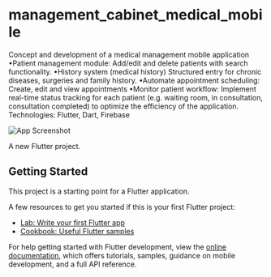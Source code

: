 # management_cabinet_medical_mobile

Concept and development of a medical management mobile application
 •Patient management module:
 Add/edit and delete patients with search functionality.
 •History system (medical history)
 Structured entry for chronic diseases, surgeries and family history.
 •Automate appointment scheduling: Create, edit and view appointments
 •Monitor patient workflow: Implement real-time status tracking for each 
  patient (e.g. waiting room, in consultation, consultation completed) to 
  optimize the efficiency of the application.
  Technologies: Flutter, Dart, Firebase
  
![App Screenshot](assets/images/Untitled.png)

A new Flutter project.

## Getting Started

This project is a starting point for a Flutter application.

A few resources to get you started if this is your first Flutter project:

- [Lab: Write your first Flutter app](https://docs.flutter.dev/get-started/codelab)
- [Cookbook: Useful Flutter samples](https://docs.flutter.dev/cookbook)

For help getting started with Flutter development, view the
[online documentation](https://docs.flutter.dev/), which offers tutorials,
samples, guidance on mobile development, and a full API reference.
